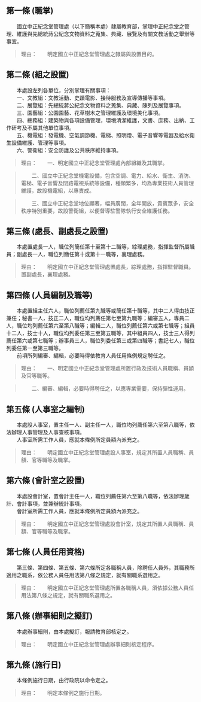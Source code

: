第一條 (職掌)
-------------
　　國立中正紀念堂管理處（以下簡稱本處）隸屬教育部，掌理中正紀念堂之管理、維護與先總統蔣公紀念文物資料之蒐集、典藏、展覽及有關文教活動之舉辦等事宜。  
> 理由：　　明定國立中正紀念堂管理處之隸屬與設置目的。



第二條 (組之設置)
-----------------
　　本處設左列各單位，分別掌理有關事項：  
　　一、文教組：文教活動、史蹟電影、接待服務及宣導傳播等事項。  
　　二、展覽組：先總統蔣公紀念文物資料之蒐集、典藏、陳列及展覽事項。  
　　三、園藝組：公園園藝、花草樹木之管理維護及環境美化事項。  
　　四、總務組：建築物與各項設備管理，環境清潔維護，文書、庶務、出納、工作研考及不屬其他單位事項。  
　　五、機電組：發電機、空氣調節機、電梯、照明燈、電子音響等電器及給水衛生設備維護、管理等事項。  
　　六、警衛組：安全防護及公共秩序維持事項。  
> 理由：　　一、明定國立中正紀念堂管理處內部組織及其職掌。

> 　　二、國立中正紀念堂機電設備，包含空調、電力、給水、衛生、消防、電梯、電子音響及閉路電視系統等設備，種類繁多，均為專業技術人員管理維護，故設機電組，以專責成。

> 　　三、國立中正紀念堂地位顯著，幅員廣闊，全年開放，貴賓眾多，安全秩序特別重要，故設警衛組，以便督導駐警隊執行安全維護任務。



第三條 (處長、副處長之設置)
---------------------------
　　本處置處長一人，職位列簡任第十至第十二職等，綜理處務，指揮監督所屬職員；副處長一人，職位列簡任第十或第十一職等，襄理處務。  
> 理由：　　明定國立中正紀念堂管理處置處長，綜理處務，指揮監督職員。置副處長，襄理處務。



第四條 (人員編制及職等)
-----------------------
　　本處置組主任六人，職位列薦任第九職等或簡任第十職等，其中二人得由技正兼任；秘書一人，技正二人，職位均列薦任第七至第九職等；編審五人，專員二人，職位均列薦任第六至第八職等；編輯二人，職位列薦任第六或第七職等；組員十二人，技士十人，職位均列委任第三至第五職等，其中組員四人，技士三人得列薦任第六或第七職等；辦事員三人，職位列委任第三或第四職等；書記七人，職位列委任第一至第三職等。  
　　前項所列編審、編輯，必要時得依教育人員任用條例規定聘任之。  
> 理由：　　一、明定國立中正紀念堂管理處所置行政及技術人員職稱、員額及官等職等。

> 　　二、編審、編輯，必要時得聘任之，以應專業需要，保持彈性運用。



第五條 (人事室之編制)
---------------------
　　本處設人事室，置主任一人、副主任一人，職位均列薦任第六至第八職等，依法辦理人事管理及人事查核事項。  
　　人事室所需工作人員，應就本條例所定員額內派充之。  
> 理由：　　明定國立中正紀念堂管理處設人事室，規定其所置人員職稱、員額、官等職等及職掌。



第六條 (會計室之設置)
---------------------
　　本處設會計室，置會計主任一人，職位列薦任第六至第八職等，依法辦理歲計、會計事項，並兼辦統計事項。  
　　會計室所需工作人員，應就本條例所定員額內派充之。  
> 理由：　　明定國立中正紀念堂管理處設會計室，規定其所置人員職稱、員額、官等職等及職掌。



第七條 (人員任用資格)
---------------------
　　第三條、第四條、第五條、第六條所定各職稱人員，除聘任人員外，其職務所適用之職系，依公務人員任用法第八條之規定，就有關職系選用之。  
> 理由：　　明定國立中正紀念堂管理處所置各職稱人員，須依據公務人員任用法第八條之規定，就有關職系選用之。



第八條 (辦事細則之擬訂)
-----------------------
　　本處辦事細則，由本處擬訂，報請教育部核定之。  
> 理由：　　明定國立中正紀念堂管理處辦事細則核定程序。



第九條 (施行日)
---------------
　　本條例施行日期，由行政院以命令定之。  
> 理由：　　明定本條例之施行日期。